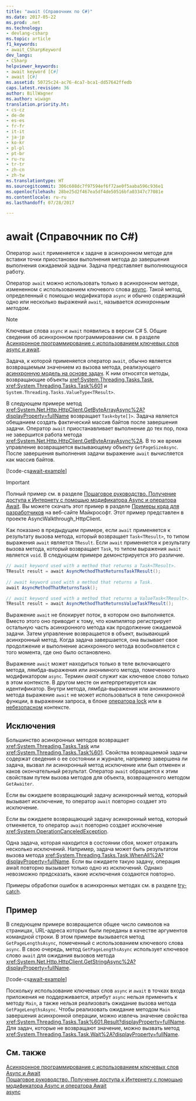 ```yaml
---
title: "await (Справочник по C#)"
ms.date: 2017-05-22
ms.prod: .net
ms.technology:
- devlang-csharp
ms.topic: article
f1_keywords:
- await_CSharpKeyword
dev_langs:
- CSharp
helpviewer_keywords:
- await keyword [C#]
- await [C#]
ms.assetid: 50725c24-ac76-4ca7-bca1-dd57642ffedb
caps.latest.revision: 36
author: BillWagner
ms.author: wiwagn
translation.priority.ht:
- cs-cz
- de-de
- es-es
- fr-fr
- it-it
- ja-jp
- ko-kr
- pl-pl
- pt-br
- ru-ru
- tr-tr
- zh-cn
- zh-tw
ms.translationtype: HT
ms.sourcegitcommit: 306c608dc7f97594ef6f72ae0f5aaba596c936e1
ms.openlocfilehash: 28be25d2f467ea5df4de50516bfa03347c77081e
ms.contentlocale: ru-ru
ms.lasthandoff: 07/28/2017

---
```

# <a name="await-c-reference"></a>await (Справочник по C#)
Оператор `await` применяется к задаче в асинхронном методе для вставки точки приостановки выполнения метода до завершения выполнения ожидаемой задачи. Задача представляет выполняющуюся работу.  
  
Оператор `await` можно использовать только в асинхронном методе, измененном с использованием ключевого слова [async](../../../csharp/language-reference/keywords/async.md). Такой метод, определенный с помощью модификатора `async` и обычно содержащий одно или несколько выражений `await`, называется *асинхронным методом*.  
  
> [!NOTE]
>  Ключевые слова `async` и `await` появились в версии C# 5. Общие сведения об асинхронном программировании см. в разделе [Асинхронное программирование с использованием ключевых слов async и await](../../../csharp/programming-guide/concepts/async/index.md).  
  
Задача, к которой применяется оператор `await`, обычно является возвращаемым значением из вызова метода, реализующего [асинхронную модель на основе задач](../../../standard/asynchronous-programming-patterns/task-based-asynchronous-pattern-tap.md). К ним относятся методы, возвращающие объекты <xref:System.Threading.Tasks.Task>, <xref:System.Threading.Tasks.Task%601> и `System.Threading.Tasks.ValueType<TResult>`.  

  
 В следующем примере метод <xref:System.Net.Http.HttpClient.GetByteArrayAsync%2A?displayProperty=fullName> возвращает `Task<byte[]>`. Задача является обещанием создать фактический массив байтов после завершения задачи. Оператор `await` приостанавливает выполнение до тех пор, пока не завершится работа метода <xref:System.Net.Http.HttpClient.GetByteArrayAsync%2A>. В то же время управление возвращается вызывающему объекту `GetPageSizeAsync`. После завершения выполнения задачи выражение `await` вычисляется как массив байтов.  

[!code-cs[await-example](../../../../samples/snippets/csharp/language-reference/keywords/await/await1.cs)]  

> [!IMPORTANT]
>  Полный пример см. в разделе [Пошаговое руководство. Получение доступа к Интернету с помощью модификатора Async и оператора Await](../../../csharp/programming-guide/concepts/async/walkthrough-accessing-the-web-by-using-async-and-await.md). Вы можете скачать этот пример в разделе [Примеры кода для разработчиков](http://go.microsoft.com/fwlink/?LinkID=255191&clcid=0x409) на веб-сайте Майкрософт. Этот пример представлен в проекте AsyncWalkthrough_HttpClient.  
  
Как показано в предыдущем примере, если `await` применяется к результату вызова метода, который возвращает `Task<TResult>`, то типом выражения `await` является `TResult`. Если `await` применяется к результату вызова метода, который возвращает `Task`, то типом выражения `await` является `void`. В следующем примере демонстрируется это различие.  
  
```csharp  
// await keyword used with a method that returns a Task<TResult>.  
TResult result = await AsyncMethodThatReturnsTaskTResult();  
  
// await keyword used with a method that returns a Task.  
await AsyncMethodThatReturnsTask();  

// await keyword used with a method that returns a ValueTask<TResult>.
TResult result = await AsyncMethodThatReturnsValueTaskTResult();
```  
  
Выражение `await` не блокирует поток, в котором оно выполняется. Вместо этого оно приводит к тому, что компилятор регистрирует остальную часть асинхронного метода как продолжение ожидаемой задачи. Затем управление возвращается в объект, вызывающий асинхронный метод. Когда задача завершается, она вызывает свое продолжение и выполнение асинхронного метода возобновляется с того момента, где оно было остановлено.  
  
Выражение `await` может находиться только в теле включающего метода, лямбда-выражения или анонимного метода, помеченного модификатором `async`. Термин *await* служит как ключевое слово только в этом контексте. В другом месте он интерпретируется как идентификатор. Внутри метода, лямбда-выражения или анонимного метода выражение `await` не может использоваться в теле синхронной функции, в выражении запроса, в блоке [оператора lock](../../../csharp/language-reference/keywords/lock-statement.md) или в [небезопасном](../../../csharp/language-reference/keywords/unsafe.md) контексте.  
  
## <a name="exceptions"></a>Исключения  
Большинство асинхронных методов возвращает <xref:System.Threading.Tasks.Task> или <xref:System.Threading.Tasks.Task%601>. Свойства возвращаемой задачи содержат сведения о ее состоянии и журнале, например завершена ли задача, вызвал ли асинхронный метод исключение или был отменен и каков окончательный результат. Оператор `await` обращается к этим свойствам путем вызова методов для объекта, возвращенного методом `GetAwaiter`.  
  
Если вы ожидаете возвращающий задачу асинхронный метод, который вызывает исключение, то оператор `await` повторно создает это исключение.  
  
Если вы ожидаете возвращающий задачу асинхронный метод, который отменяется, то оператор `await` повторно создает исключение <xref:System.OperationCanceledException>.  
  
Одна задача, которая находится в состоянии сбоя, может отражать несколько исключений. Например, задача может быть результатом вызова метода <xref:System.Threading.Tasks.Task.WhenAll%2A?displayProperty=fullName>. Если вы ожидаете такую задачу, операция await повторно вызывает только одно из исключений. Однако невозможно предсказать, какие исключения создаются повторно.  
  
Примеры обработки ошибок в асинхронных методах см. в разделе [try-catch](../../../csharp/language-reference/keywords/try-catch.md).  
  
## <a name="example"></a>Пример  
В следующем примере возвращается общее число символов на страницах, URL-адреса которых были переданы в качестве аргументов командной строки. В этом примере вызывается метод `GetPageLengthsAsync`, помеченный с использованием ключевого слова `async`. В свою очередь, метод `GetPageLengthsAsync` использует ключевое слово `await` для ожидания вызовов метода <xref:System.Net.Http.HttpClient.GetStringAsync%2A?displayProperty=fullName>.  

[!code-cs[await-example](../../../../samples/snippets/csharp/language-reference/keywords/await/await2.cs)]  

Поскольку использование ключевых слов `async` и `await` в точках входа приложения не поддерживается, атрибут `async` нельзя применить к методу `Main`, а также нельзя реализовать ожидание вызова метода `GetPageLengthsAsync`. Чтобы реализовать ожидание методом `Main` завершения асинхронной операции, можно извлечь значение свойства <xref:System.Threading.Tasks.Task%601.Result?displayProperty=fullName>. Для задач, которые не возвращают значение, можно вызвать метод <xref:System.Threading.Tasks.Task.Wait%2A?displayProperty=fullName>. 

## <a name="see-also"></a>См. также  
[Асинхронное программирование с использованием ключевых слов Async и Await](../../../csharp/programming-guide/concepts/async/index.md)   
[Пошаговое руководство. Получение доступа к Интернету с помощью модификатора Async и оператора Await](../../../csharp/programming-guide/concepts/async/walkthrough-accessing-the-web-by-using-async-and-await.md)   
[async](../../../csharp/language-reference/keywords/async.md)

